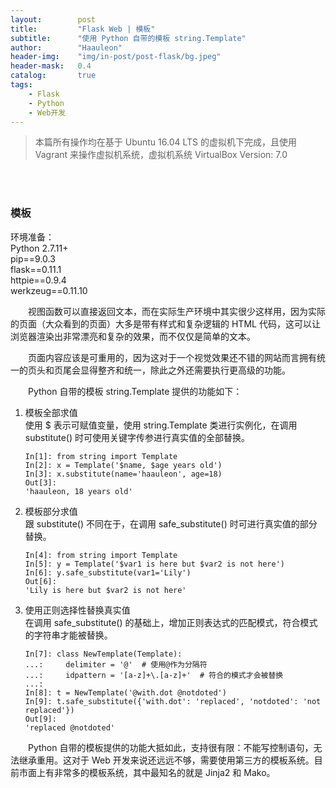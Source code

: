 ```yaml
---
layout:        post
title:         "Flask Web | 模板"
subtitle:      "使用 Python 自带的模板 string.Template"
author:        "Haauleon"
header-img:    "img/in-post/post-flask/bg.jpeg"
header-mask:   0.4
catalog:       true
tags:
    - Flask
    - Python
    - Web开发
---
```


> 本篇所有操作均在基于 Ubuntu 16.04 LTS 的虚拟机下完成，且使用 Vagrant 来操作虚拟机系统，虚拟机系统 VirtualBox Version: 7.0 

<br>
<br>

### 模板
环境准备：     
Python 2.7.11+      
pip==9.0.3     
flask==0.11.1   
httpie==0.9.4     
werkzeug==0.11.10       

&emsp;&emsp;视图函数可以直接返回文本，而在实际生产环境中其实很少这样用，因为实际的页面（大众看到的页面）大多是带有样式和复杂逻辑的 HTML 代码，这可以让浏览器渲染出非常漂亮和复杂的效果，而不仅仅是简单的文本。     

&emsp;&emsp;页面内容应该是可重用的，因为这对于一个视觉效果还不错的网站而言拥有统一的页头和页尾会显得整齐和统一，除此之外还需要执行更高级的功能。      

&emsp;&emsp;Python 自带的模板 string.Template 提供的功能如下：        
1. 模板全部求值      
    使用 $ 表示可赋值变量，使用 string.Template 类进行实例化，在调用 substitute() 时可使用关键字传参进行真实值的全部替换。      
    ```
    In[1]: from string import Template
    In[2]: x = Template('$name, $age years old')
    In[3]: x.substitute(name='haauleon', age=18)
    Out[3]: 
    'haauleon, 18 years old'
    ```
2. 模板部分求值     
    跟 substitute() 不同在于，在调用 safe_substitute() 时可进行真实值的部分替换。        
    ```
    In[4]: from string import Template
    In[5]: y = Template('$var1 is here but $var2 is not here')
    In[6]: y.safe_substitute(var1='Lily')
    Out[6]: 
    'Lily is here but $var2 is not here'
    ```
3. 使用正则选择性替换真实值         
    在调用 safe_substitute() 的基础上，增加正则表达式的匹配模式，符合模式的字符串才能被替换。      
    ```
    In[7]: class NewTemplate(Template):
    ...:     delimiter = '@'  # 使用@作为分隔符
    ...:     idpattern = '[a-z]+\.[a-z]+'  # 符合的模式才会被替换
    ...:     
    In[8]: t = NewTemplate('@with.dot @notdoted')
    In[9]: t.safe_substitute({'with.dot': 'replaced', 'notdoted': 'not replaced'})
    Out[9]: 
    'replaced @notdoted'
    ```

&emsp;&emsp;Python 自带的模板提供的功能大抵如此，支持很有限：不能写控制语句，无法继承重用。这对于 Web 开发来说还远远不够，需要使用第三方的模板系统。目前市面上有非常多的模板系统，其中最知名的就是 Jinja2 和 Mako。   